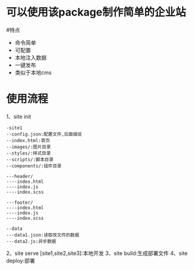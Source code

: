 # 可以使用该package制作简单的企业站

#特点
- 命令简单
- 可配置
- 本地注入数据
- 一键发布
- 类似于本地cms

# 使用流程
1、site init 
```
-site1
--config.json:配置文件,后面细说
--index.html:首页
--images/:图片目录
--styles/:样式目录
--scripts/:脚本目录
--components/:组件目录

---header/
----index.html
----index.js
----index.scss

---footer/
----index.html
----index.js
----index.scss

--data
---data1.json:读取改文件的数据
---data2.js:异步数据
```
2、site serve [site1,site2,site3]:本地开发
3、site build:生成部署文件
4、site deploy:部署